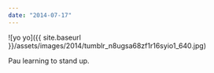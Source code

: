 ```yaml
---
date: "2014-07-17"
---
```


![yo yo]({{ site.baseurl }}/assets/images/2014/tumblr_n8ugsa68zf1r16syio1_640.jpg)

Pau learning to stand up.
